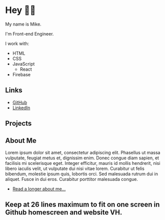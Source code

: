 # Hey 👋🏻

My name is Mike.

I'm Front-end Engineer.

I work with:
- HTML
- CSS
- JavaScript
  - React
- Firebase

## Links
- [GitHub](https://github.com/m3t4m1k3/)
- [LinkedIn](https://www.linkedin.com/in/m3t4m1k3/)

## Projects

## About Me
Lorem ipsum dolor sit amet, consectetur adipiscing elit. Phasellus ut massa vulputate, feugiat metus et, dignissim enim. Donec congue diam sapien, et facilisis mi scelerisque eget. Integer efficitur, mauris id mollis hendrerit, nisi libero iaculis velit, ut vulputate dui nisi vitae lorem. Curabitur ut felis bibendum, molestie ipsum quis, lobortis orci. Sed malesuada rutrum dui in aliquet. Fusce in dui eros. Curabitur porttitor malesuada congue.

- [Read a longer about me...](https://m3t4m1k3.github.io/m3t4m1k3/about/)

Keep at 26 lines maximum to fit on one screen in Github homescreen and website VH.
---